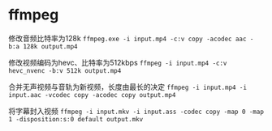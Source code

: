 # ffmpeg

修改音频比特率为128k
``` ffmpeg.exe -i input.mp4 -c:v copy -acodec aac -b:a 128k output.mp4 ```

修改视频编码为hevc、比特率为512kbps
``` ffmpeg -i input.mp4 -c:v hevc_nvenc -b:v 512k output.mp4 ```

合并无声视频与音轨为新视频，长度由最长的决定
``` ffmpeg -i input.mp4 -i input.aac -vcodec copy -acodec copy output.mp4 ```

将字幕封入视频
``` ffmpeg -i input.mkv -i input.ass -codec copy -map 0 -map 1 -disposition:s:0 default output.mkv ```
